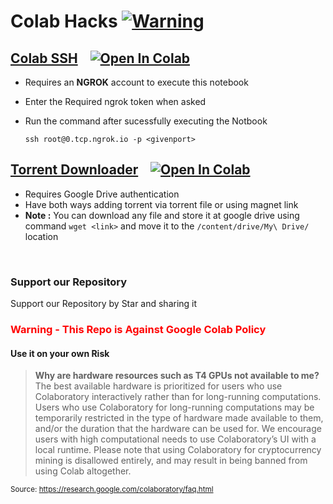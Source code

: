 # Colab Hacks [![Warning][Warning]](#warning---this-repo-is-against-google-colab-policy)


## [Colab SSH](Colab%20SSH/Colab%20SSH.ipynb) &nbsp;&nbsp; <a href="https://colab.research.google.com/github/PradyumnaKrishna/Colab-Hacks/blob/master/Colab%20SSH.ipynb" target="_parent"><img src="https://colab.research.google.com/assets/colab-badge.svg" alt="Open In Colab"/></a>

 - Requires an **NGROK** account to execute this notebook
 - Enter the Required ngrok token when asked
 - Run the command after sucessfully executing the Notbook

       ssh root@0.tcp.ngrok.io -p <givenport>


## [Torrent Downloader](Torrent%20Downloader/Torrent%20Downloader.ipynb) &nbsp;&nbsp; <a href="https://colab.research.google.com/github/PradyumnaKrishna/Colab-Hacks/blob/master/Torrent%20Downloader.ipynb" target="_parent"><img src="https://colab.research.google.com/assets/colab-badge.svg" alt="Open In Colab"/></a>

 - Requires Google Drive authentication
 - Have both ways adding torrent via torrent file or using magnet link
 - **Note :** You can download any file and store it at google drive using command `wget <link>` and move it to the `/content/drive/My\ Drive/` location 

<br />

### Support our Repository
Support our Repository by Star and sharing it

### <span style="color: red;">Warning - This Repo is Against Google Colab Policy</span>

#### Use it on your own Risk
> **Why are hardware resources such as T4 GPUs not available to me?**
The best available hardware is prioritized for users who use Colaboratory interactively rather than for long-running computations. Users who use Colaboratory for long-running computations may be temporarily restricted in the type of hardware made available to them, and/or the duration that the hardware can be used for. We encourage users with high computational needs to use Colaboratory’s UI with a local runtime.
Please note that using Colaboratory for cryptocurrency mining is disallowed entirely, and may result in being banned from using Colab altogether.

<sub>Source: https://research.google.com/colaboratory/faq.html</sub>

[Warning]:   https://img.shields.io/badge/-Warning-red